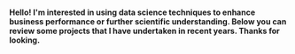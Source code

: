 #### Hello! I'm interested in using data science techniques to enhance business performance or further scientific understanding. Below you can review some projects that I have undertaken in recent years. Thanks for looking.
